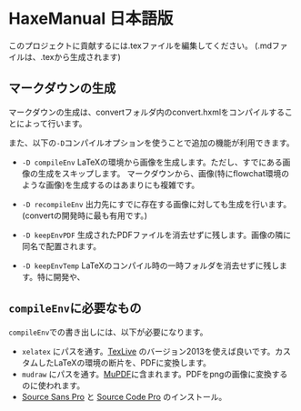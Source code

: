 HaxeManual 日本語版
==========

このプロジェクトに貢献するには.texファイルを編集してください。 (.mdファイルは、.texから生成されます)


マークダウンの生成
-------------------

マークダウンの生成は、convertフォルダ内のconvert.hxmlをコンパイルすることによって行います。

また、以下の`-D`コンパイルオプションを使うことで追加の機能が利用できます。

- `-D compileEnv`
LaTeXの環境から画像を生成します。ただし、すでにある画像の生成をスキップします。
マークダウンから、画像(特にflowchat環境のような画像)を生成するのはあまりにも複雑です。

- `-D recompileEnv`
出力先にすでに存在する画像に対しても生成を行います。(convertの開発時に最も有用です。)

- `-D keepEnvPDF`
生成されたPDFファイルを消去せずに残します。画像の隣に同名で配置されます。

- `-D keepEnvTemp`
LaTeXのコンパイル時の一時フォルダを消去せずに残します。特に開発や、

`compileEnv`に必要なもの
-----------------------------

`compileEnv`での書き出しには、以下が必要になります。

- `xelatex` にパスを通す。[TexLive](http://www.tug.org/texlive/) のバージョン2013を使えば良いです。カスタムしたLaTeXの環境の断片を、PDFに変換します。
- `mudraw` にパスを通す。[MuPDF](http://www.mupdf.com/)に含まれます。PDFをpngの画像に変換するのに使われます。
- [Source Sans Pro](http://sourceforge.net/projects/sourcesans.adobe/) と [Source Code Pro](http://sourceforge.net/projects/sourcecodepro.adobe/) のインストール。
